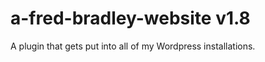 a-fred-bradley-website v1.8
======================

A plugin that gets put into all of my Wordpress installations.
